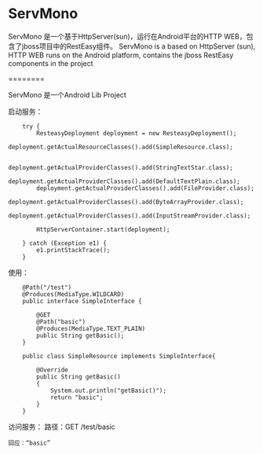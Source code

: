 ServMono
========

ServMono 是一个基于HttpServer(sun)，运行在Android平台的HTTP WEB，包含了jboss项目中的RestEasy组件。
ServMono is a based on HttpServer (sun), HTTP WEB runs on the Android platform, contains the jboss RestEasy components in the project

========

ServMono 是一个Android Lib Project

启动服务：

		try {
			ResteasyDeployment deployment = new ResteasyDeployment();
			deployment.getActualResourceClasses().add(SimpleResource.class);
			
			deployment.getActualProviderClasses().add(StringTextStar.class);
			deployment.getActualProviderClasses().add(DefaultTextPlain.class);
			deployment.getActualProviderClasses().add(FileProvider.class);
			deployment.getActualProviderClasses().add(ByteArrayProvider.class);
			deployment.getActualProviderClasses().add(InputStreamProvider.class);
			
			HttpServerContainer.start(deployment);
			
		} catch (Exception e1) {
			e1.printStackTrace();
		}

使用：

		@Path("/test")
		@Produces(MediaType.WILDCARD) 
		public interface SimpleInterface {

			@GET
			@Path("basic") 
			@Produces(MediaType.TEXT_PLAIN) 
			public String getBasic(); 
		}
		
		public class SimpleResource implements SimpleInterface{
			
			@Override
			public String getBasic() 
			{ 
				System.out.println("getBasic()"); 
				return "basic"; 
			} 
		}
	
访问服务：
	路径：GET /test/basic
	
	回应：“basic”
	

